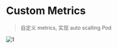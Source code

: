 # Custom Metrics

> 自定义 metrics, 实现 auto scalling Pod

![1](https://github.com/xhkyyy/kubernetes-notes/raw/master/notes/custom_metrics.jpeg)